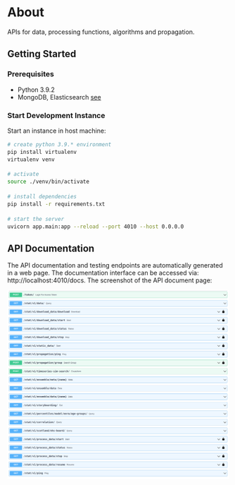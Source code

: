 # About

APIs for data, processing functions, algorithms and propagation.

## Getting Started

### Prerequisites

- Python 3.9.2
- MongoDB, Elasticsearch [see](../README.md)

### Start Development Instance

Start an instance in host machine:

```bash
# create python 3.9.* environment
pip install virtualenv
virtualenv venv

# activate
source ./venv/bin/activate

# install dependencies
pip install -r requirements.txt

# start the server
uvicorn app.main:app --reload --port 4010 --host 0.0.0.0
```

## API Documentation

The API documentation and testing endpoints are automatically generated in a web page. The documentation interface can be accessed via: http://localhost:4010/docs. The screenshot of the API document page:

![The screenshot of the API document page:](./docs/apis.png)
